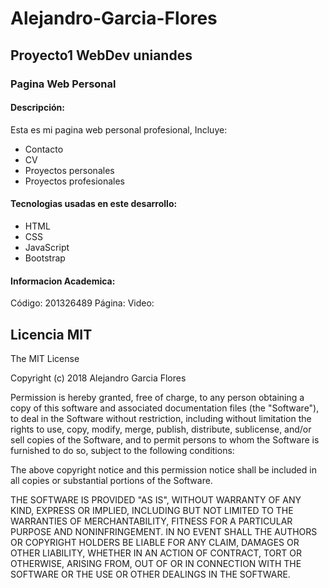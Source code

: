 # Alejandro-Garcia-Flores 
## Proyecto1 WebDev uniandes
### Pagina Web Personal
#### Descripción:
Esta es mi pagina web personal profesional, Incluye:
- Contacto
- CV
- Proyectos personales
- Proyectos profesionales


#### Tecnologias usadas en este desarrollo:
- HTML
- CSS
- JavaScript
- Bootstrap

#### Informacion Academica:
Código: 201326489
Página:
Video: 

## Licencia MIT

The MIT License

Copyright (c) 2018 Alejandro Garcia Flores

Permission is hereby granted, free of charge, to any person obtaining
a copy of this software and associated documentation files (the
"Software"), to deal in the Software without restriction, including
without limitation the rights to use, copy, modify, merge, publish,
distribute, sublicense, and/or sell copies of the Software, and to
permit persons to whom the Software is furnished to do so, subject to
the following conditions:

The above copyright notice and this permission notice shall be
included in all copies or substantial portions of the Software.

THE SOFTWARE IS PROVIDED "AS IS", WITHOUT WARRANTY OF ANY KIND,
EXPRESS OR IMPLIED, INCLUDING BUT NOT LIMITED TO THE WARRANTIES OF
MERCHANTABILITY, FITNESS FOR A PARTICULAR PURPOSE AND
NONINFRINGEMENT. IN NO EVENT SHALL THE AUTHORS OR COPYRIGHT HOLDERS BE
LIABLE FOR ANY CLAIM, DAMAGES OR OTHER LIABILITY, WHETHER IN AN ACTION
OF CONTRACT, TORT OR OTHERWISE, ARISING FROM, OUT OF OR IN CONNECTION
WITH THE SOFTWARE OR THE USE OR OTHER DEALINGS IN THE SOFTWARE.
